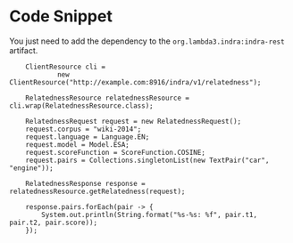 # Code Snippet
 
 You just need to add the dependency to the `org.lambda3.indra:indra-rest` artifact.

        ClientResource cli =
                new ClientResource("http://example.com:8916/indra/v1/relatedness");

        RelatednessResource relatednessResource = cli.wrap(RelatednessResource.class);

        RelatednessRequest request = new RelatednessRequest();
        request.corpus = "wiki-2014";
        request.language = Language.EN;
        request.model = Model.ESA;
        request.scoreFunction = ScoreFunction.COSINE;
        request.pairs = Collections.singletonList(new TextPair("car", "engine"));

        RelatednessResponse response = relatednessResource.getRelatedness(request);
        
        response.pairs.forEach(pair -> {
            System.out.println(String.format("%s-%s: %f", pair.t1, pair.t2, pair.score));
        });
